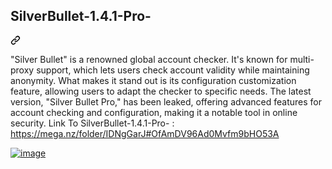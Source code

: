 <article class="markdown-body entry-content container-lg" itemprop="text"><div class="markdown-heading" dir="auto"><h1 tabindex="-1" class="heading-element" dir="auto">SilverBullet-1.4.1-Pro-</h1><a id="user-content-silverbullet-141-pro-" class="anchor" aria-label="Permalink: SilverBullet-1.4.1-Pro-" href="#silverbullet-141-pro-"><svg class="octicon octicon-link" viewBox="0 0 16 16" version="1.1" width="16" height="16" aria-hidden="true"><path d="m7.775 3.275 1.25-1.25a3.5 3.5 0 1 1 4.95 4.95l-2.5 2.5a3.5 3.5 0 0 1-4.95 0 .751.751 0 0 1 .018-1.042.751.751 0 0 1 1.042-.018 1.998 1.998 0 0 0 2.83 0l2.5-2.5a2.002 2.002 0 0 0-2.83-2.83l-1.25 1.25a.751.751 0 0 1-1.042-.018.751.751 0 0 1-.018-1.042Zm-4.69 9.64a1.998 1.998 0 0 0 2.83 0l1.25-1.25a.751.751 0 0 1 1.042.018.751.751 0 0 1 .018 1.042l-1.25 1.25a3.5 3.5 0 1 1-4.95-4.95l2.5-2.5a3.5 3.5 0 0 1 4.95 0 .751.751 0 0 1-.018 1.042.751.751 0 0 1-1.042.018 1.998 1.998 0 0 0-2.83 0l-2.5 2.5a1.998 1.998 0 0 0 0 2.83Z"></path></svg></a></div>
<p dir="auto">"Silver Bullet" is a renowned global account checker. It's known for multi-proxy support, which lets users check account validity while maintaining anonymity. What makes it stand out is its configuration customization feature, allowing users to adapt the checker to specific needs. The latest version, "Silver Bullet Pro," has been leaked, offering advanced features for account checking and configuration, making it a notable tool in online security.
Link To SilverBullet-1.4.1-Pro- : <a href="https://mega.nz/folder/IDNgGarJ#OfAmDV96Ad0Mvfm9bHO53A" rel="nofollow">https://mega.nz/folder/IDNgGarJ#OfAmDV96Ad0Mvfm9bHO53A</a></p>
<p dir="auto"><a target="_blank" rel="noopener noreferrer" href="https://private-user-images.githubusercontent.com/150512830/282241186-b0051c23-9177-4c85-b330-4602e795023d.png?jwt=eyJhbGciOiJIUzI1NiIsInR5cCI6IkpXVCJ9.eyJpc3MiOiJnaXRodWIuY29tIiwiYXVkIjoicmF3LmdpdGh1YnVzZXJjb250ZW50LmNvbSIsImtleSI6ImtleTUiLCJleHAiOjE3MTE1OTE3NDQsIm5iZiI6MTcxMTU5MTQ0NCwicGF0aCI6Ii8xNTA1MTI4MzAvMjgyMjQxMTg2LWIwMDUxYzIzLTkxNzctNGM4NS1iMzMwLTQ2MDJlNzk1MDIzZC5wbmc_WC1BbXotQWxnb3JpdGhtPUFXUzQtSE1BQy1TSEEyNTYmWC1BbXotQ3JlZGVudGlhbD1BS0lBVkNPRFlMU0E1M1BRSzRaQSUyRjIwMjQwMzI4JTJGdXMtZWFzdC0xJTJGczMlMkZhd3M0X3JlcXVlc3QmWC1BbXotRGF0ZT0yMDI0MDMyOFQwMjA0MDRaJlgtQW16LUV4cGlyZXM9MzAwJlgtQW16LVNpZ25hdHVyZT05MjlhMzcwNjBlYmQ0NDBhYTU4MTkyZThhMWNlYjZkOGVkMTQ3NDkzYWVkOGQwNmI3NjBiNjgxMzRjYzY3ZTI5JlgtQW16LVNpZ25lZEhlYWRlcnM9aG9zdCZhY3Rvcl9pZD0wJmtleV9pZD0wJnJlcG9faWQ9MCJ9.bmH742fLABQr9BXlI7221duxdDahjVAT5qqCG-QNOD4"><img src="https://private-user-images.githubusercontent.com/150512830/282241186-b0051c23-9177-4c85-b330-4602e795023d.png?jwt=eyJhbGciOiJIUzI1NiIsInR5cCI6IkpXVCJ9.eyJpc3MiOiJnaXRodWIuY29tIiwiYXVkIjoicmF3LmdpdGh1YnVzZXJjb250ZW50LmNvbSIsImtleSI6ImtleTUiLCJleHAiOjE3MTE1OTE3NDQsIm5iZiI6MTcxMTU5MTQ0NCwicGF0aCI6Ii8xNTA1MTI4MzAvMjgyMjQxMTg2LWIwMDUxYzIzLTkxNzctNGM4NS1iMzMwLTQ2MDJlNzk1MDIzZC5wbmc_WC1BbXotQWxnb3JpdGhtPUFXUzQtSE1BQy1TSEEyNTYmWC1BbXotQ3JlZGVudGlhbD1BS0lBVkNPRFlMU0E1M1BRSzRaQSUyRjIwMjQwMzI4JTJGdXMtZWFzdC0xJTJGczMlMkZhd3M0X3JlcXVlc3QmWC1BbXotRGF0ZT0yMDI0MDMyOFQwMjA0MDRaJlgtQW16LUV4cGlyZXM9MzAwJlgtQW16LVNpZ25hdHVyZT05MjlhMzcwNjBlYmQ0NDBhYTU4MTkyZThhMWNlYjZkOGVkMTQ3NDkzYWVkOGQwNmI3NjBiNjgxMzRjYzY3ZTI5JlgtQW16LVNpZ25lZEhlYWRlcnM9aG9zdCZhY3Rvcl9pZD0wJmtleV9pZD0wJnJlcG9faWQ9MCJ9.bmH742fLABQr9BXlI7221duxdDahjVAT5qqCG-QNOD4" alt="image" style="max-width: 100%;"></a></p>
</article>
